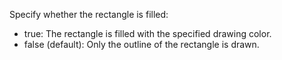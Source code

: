 Specify whether the rectangle is filled:

- true: The rectangle is filled with the specified drawing color.
- false (default): Only the outline of the rectangle is drawn.
